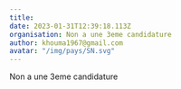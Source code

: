 ```yaml
---
title: 
date: 2023-01-31T12:39:18.113Z
organisation: Non a une 3eme candidature
author: khouma1967@gmail.com
avatar: "/img/pays/SN.svg"
---
```


Non a une 3eme candidature